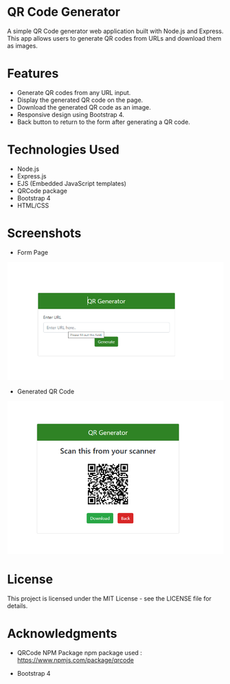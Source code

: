 
# QR Code Generator
A simple QR Code generator web application built with Node.js and Express. This app allows users to generate QR codes from URLs and download them as images.

# Features
- Generate QR codes from any URL input.
- Display the generated QR code on the page.
- Download the generated QR code as an image.
- Responsive design using Bootstrap 4.
- Back button to return to the form after generating a QR code.

# Technologies Used
- Node.js
- Express.js
- EJS (Embedded JavaScript templates)
- QRCode package
- Bootstrap 4
- HTML/CSS

# Screenshots

- Form Page
<p align="center"><a href="#" target="_blank"><img src="/store/output-1.png" width="" alt="output"></a></p>

- Generated QR Code
<p align="center"><a href="#" target="_blank"><img src="/store/output-2.png" width="" alt="output"></a></p>

# License
This project is licensed under the MIT License - see the LICENSE file for details.

# Acknowledgments
-  QRCode NPM Package
npm package used : https://www.npmjs.com/package/qrcode

-  Bootstrap 4